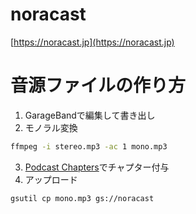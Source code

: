 # noracast

[https://noracast.jp](https://noracast.jp)

# 音源ファイルの作り方

1. GarageBandで編集して書き出し
2. モノラル変換
  ```sh
  ffmpeg -i stereo.mp3 -ac 1 mono.mp3
  ```
3. [Podcast Chapters](https://chaptersapp.com/)でチャプター付与
4. アップロード
  ```sh
  gsutil cp mono.mp3 gs://noracast
  ```